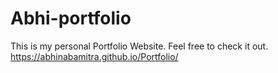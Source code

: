 # Abhi-portfolio
 This is my personal Portfolio Website. Feel free to check it out.
https://abhinabamitra.github.io/Portfolio/

